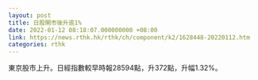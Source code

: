 ```yaml
---
layout: post
title: 日股開市後升逾1%
date: 2022-01-12 08:18:07.000000000 +08:00
link: https://news.rthk.hk/rthk/ch/component/k2/1628448-20220112.htm
categories: rthk
---
```


東京股市上升。日經指數較早時報28594點，升372點，升幅1.32%。
